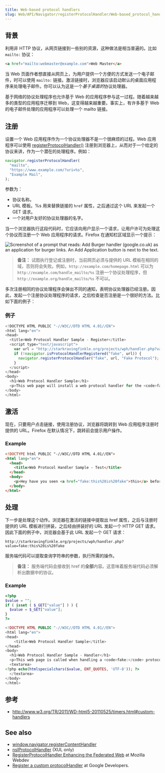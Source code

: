 ```yaml
---
title: Web-based protocol handlers
slug: Web/API/Navigator/registerProtocolHandler/Web-based_protocol_handlers
---
```


## 背景

利用非 HTTP 协议，从网页链接到一些别的资源，这种做法是相当普遍的。比如 `mailto:` 协议：

```html
<a href="mailto:webmaster@example.com">Web Master</a>
```

当 Web 页面作者想直接从网页上，为用户提供一个方便的方式发送一个电子邮件，时可以使用 `mailto:` 链接。激活链接时，浏览器应该启动默认的桌面应用程序来处理电子邮件。你可以认为这是一个*基于桌面的*协议处理器。

基于网络的协议处理程序也允许基于 Web 的应用程序参与这一过程。随着越来越多的类型的应用程序迁移到 Web，这变得越来越重要。事实上，有许多基于 Web 的电子邮件处理的应用程序可以处理一个 mailto 链接。

## 注册

设置一个 Web 应用程序作为一个协议处理器不是一个很麻烦的过程。Web 应用程序可以使用 [registerProtocolHandler()](/zh-CN/docs/Web/API/navigator.registerProtocolHandler) 注册到浏览器上，从而对于一个给定的协议来讲，作为一个潜在的处理程序。例如：

```js
navigator.registerProtocolHandler(
  "mailto",
  "https://www.example.com/?uri=%s",
  "Example Mail",
);
```

参数为：

- 协议名称。
- URL 模板。%s 用来替换链接的 `href` 属性，之后通过这个 URL 来发起一个 GET 请求。
- 一个对用户友好的协议处理器的名字。

当一个浏览器执行这段代码时，它应该向用户显示一个请求，让用户许可为处理这个协议而注册一个 Web 应用程序的请求。Firefox 在通知栏区域显示一个提示：

![Screenshot of a prompt that reads: Add Burger handler (google.co.uk) as an application for burger links. An Add Application button is next to the text.](protocolregister.png)

> **备注：** 试图执行登记或注册时，当前网页必须与提供的 URL 模板在相同的域，否则将会失败。例如，`http://example.com/homepage.html` 可以为 `http://example.com/handle_mailto/%s` 注册一个协议处理程序，但 `http://example.org/handle_mailto/%s` 不可以。

多次注册相同的协议处理程序会弹出不同的通知，表明协议处理器已经注册。因此，发起一个注册协议处理程序的请求，之后检查是否注册是一个很好的方法。比如下面的例子：

### 例子

```js
<!DOCTYPE HTML PUBLIC "-//W3C//DTD HTML 4.01//EN">
<html lang="en">
<head>
  <title>Web Protocol Handler Sample - Register</title>
  <script type="text/javascript">
    var url = "http://starkravingfinkle.org/projects/wph/handler.php?value=%s";
    if (!navigator.isProtocolHandlerRegistered("fake", url)) {
      navigator.registerProtocolHandler("fake", url, "Fake Protocol");
    }
  </script>
</head>
<body>
  <h1>Web Protocol Handler Sample</h1>
  <p>This web page will install a web protocol handler for the <code>fake:</code> protocol.</p>
</body>
</html>
```

## 激活

现在，只要用户点击链接，使用注册协议，浏览器将跳转到 Web 应用程序注册时提供的 URL。Firefox 在默认情况下，跳转前会提示用户操作。

### Example

```html
<!DOCTYPE html PUBLIC "-//W3C//DTD HTML 4.01//EN">
<html lang="en">
  <head>
    <title>Web Protocol Handler Sample - Test</title>
  </head>
  <body>
    <p>Hey have you seen <a href="fake:this%20is%20fake">this</a> before?</p>
  </body>
</html>
```

## 处理

下一步是处理这个动作。浏览器在激活的链接中提取出 href 属性，之后与注册时提供的 URL 模板进行拼装，之后经由拼装好的 URL 发起一个 HTTP GET 请求。因此下面的例子中，浏览器会基于此 URL 发起一个 GET 请求：

```
http://starkravingfinkle.org/projects/wph/handler.php?value=fake:this%20is%20fake
```

服务端代码可以提取查询字符串的参数，执行所需的操作。

> **备注：** 服务端代码会接收到 href 的**全部**内容。这意味着服务端代码必须解析出数据中的协议。

### Example

```php
<?php
$value = "";
if ( isset ( $_GET["value"] ) ) {
  $value = $_GET["value"];
}
?>

<!DOCTYPE HTML PUBLIC "-//W3C//DTD HTML 4.01//EN">
<html lang="en">
<head>
    <title>Web Protocol Handler Sample</title>
</head>
<body>
  <h1>Web Protocol Handler Sample - Handler</h1>
  <p>This web page is called when handling a <code>fake:</code> protocol action. The data sent:</p>
  <textarea>
<?php echo(htmlspecialchars($value, ENT_QUOTES, 'UTF-8')); ?>
  </textarea>
</body>
</html>
```

## 参考

- <http://www.w3.org/TR/2011/WD-html5-20110525/timers.html#custom-handlers>

## See also

- [window.navigator.registerContentHandler](/zh-CN/docs/DOM/window.navigator.registerContentHandler)
- [nsIProtocolHandler](/zh-CN/docs/XPCOM_Interface_Reference/nsIProtocolHandler) (XUL only)
- [RegisterProtocolHandler Enhancing the Federated Web](http://blog.mozilla.com/webdev/2010/07/26/registerprotocolhandler-enhancing-the-federated-web/) at Mozilla Webdev
- [Register a custom protocolHandler](https://developers.google.com/web/updates/2011/06/Registering-a-custom-protocol-handler) at Google Developers.
